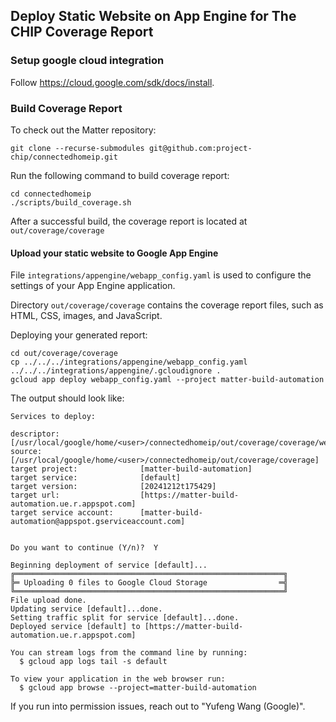 ## Deploy Static Website on App Engine for The CHIP Coverage Report

### Setup google cloud integration

Follow https://cloud.google.com/sdk/docs/install.

### Build Coverage Report

To check out the Matter repository:

```
git clone --recurse-submodules git@github.com:project-chip/connectedhomeip.git
```

Run the following command to build coverage report:

```
cd connectedhomeip
./scripts/build_coverage.sh
```

After a successful build, the coverage report is located at
`out/coverage/coverage`

#### Upload your static website to Google App Engine

File `integrations/appengine/webapp_config.yaml` is used to configure the
settings of your App Engine application.

Directory `out/coverage/coverage` contains the coverage report files, such as
HTML, CSS, images, and JavaScript.

Deploying your generated report:

```
cd out/coverage/coverage
cp ../../../integrations/appengine/webapp_config.yaml ../../../integrations/appengine/.gcloudignore .
gcloud app deploy webapp_config.yaml --project matter-build-automation
```

The output should look like:

```
Services to deploy:

descriptor:                  [/usr/local/google/home/<user>/connectedhomeip/out/coverage/coverage/webapp_config.yaml]
source:                      [/usr/local/google/home/<user>/connectedhomeip/out/coverage/coverage]
target project:              [matter-build-automation]
target service:              [default]
target version:              [20241212t175429]
target url:                  [https://matter-build-automation.ue.r.appspot.com]
target service account:      [matter-build-automation@appspot.gserviceaccount.com]


Do you want to continue (Y/n)?  Y

Beginning deployment of service [default]...
╔════════════════════════════════════════════════════════════╗
╠═ Uploading 0 files to Google Cloud Storage                ═╣
╚════════════════════════════════════════════════════════════╝
File upload done.
Updating service [default]...done.
Setting traffic split for service [default]...done.
Deployed service [default] to [https://matter-build-automation.ue.r.appspot.com]

You can stream logs from the command line by running:
  $ gcloud app logs tail -s default

To view your application in the web browser run:
  $ gcloud app browse --project=matter-build-automation
```

If you run into permission issues, reach out to "Yufeng Wang (Google)".
